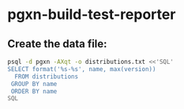 # pgxn-build-test-reporter

## Create the data file:

``` sh
psql -d pgxn -AXqt -o distributions.txt <<'SQL'
SELECT format('%s-%s', name, max(version))
  FROM distributions
 GROUP BY name
 ORDER BY name
SQL
```

